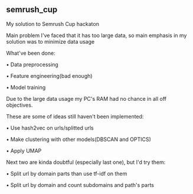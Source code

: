 ## semrush_cup
My solution to Semrush Cup hackaton

Main problem I've faced that it has too large data, so main emphasis in my solution was to minimize data usage

What've been done:

• Data preprocessing

• Feature engineering(bad enough)

• Model training
<!-- • Clustering via K-Means(I'll add file later) -->
Due to the large data usage my PC's RAM had no chance in all off objectives.


These are some of ideas still haven't been implemented:

• Use hash2vec on urls/splitted urls

• Make clustering with other models(DBSCAN and OPTICS)

• Apply UMAP

Next two are kinda doubtful (especially last one), but I'd try them:

• Split url by domain parts than use tf-idf on them

• Split url by domain and count subdomains and path's parts

